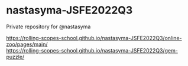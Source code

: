 # nastasyma-JSFE2022Q3
Private repository for @nastasyma  

https://rolling-scopes-school.github.io/nastasyma-JSFE2022Q3/online-zoo/pages/main/  
https://rolling-scopes-school.github.io/nastasyma-JSFE2022Q3/gem-puzzle/
